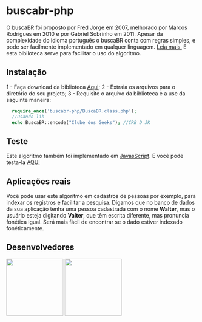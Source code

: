 # buscabr-php
O buscaBR foi proposto por Fred Jorge em 2007, melhorado por Marcos Rodrigues em 2010 e por Gabriel Sobrinho em 2011. Apesar da complexidade do idioma português o buscaBR conta com regras simples, e pode ser facilmente implementado em qualquer linguagem. <a href="http://clubedosgeeks.com.br/artigos/busca-fonetica-com-javascript-e-buscabr" target="_blank">Leia mais.</a> E esta biblioteca serve para facilitar o uso do algoritmo.

## Instalação
1 - Faça download da biblioteca <a href="https://github.com/ClubeDosGeeksCoding/buscabr-php/archive/master.zip">Aqui</a>;
2 - Extraia os arquivos para o diretório do seu projeto;
3 - Requisite o arquivo da biblioteca e a use da saguinte maneira:
```php
  require_once('buscabr-php/BuscaBR.class.php');
  //Usando lib
  echo BuscaBR::encode("Clube dos Geeks"); //CRB D JK
```

## Teste
Este algoritmo também foi implementado em <a href="https://github.com/jayralencar/buscaBR.js" target="_blank">JavasScript</a>. E você pode testa-la <a href="http://clubedosgeeks.com.br/buscabr/" target="_blank">AQUI</a>

## Aplicações reais
Você pode usar este algoritmo em cadastros de pessoas por exemplo, para indexar os registros e facilitar a pesquisa. Digamos que no banco de dados da sua aplicação tenha uma pessoa cadastrada com o nome <strong>Walter</strong>, mas o usuário esteja digitando <strong>Valter</strong>, que têm escrita diferente, mas pronuncia fonética igual. Será mais fácil de encontrar se o dado estiver indexado fonéticamente.

## Desenvolvedores
<a href="//jayralencar.com.br" target="_blank"><img height="150" src="http://jayralencar.com.br/wp-content/uploads/2015/04/logo_pequeno.fw_.png" ></a>
<a href="//clubedosgeeks.com.br" target="_blank"><img height="150" src="http://clubedosgeeks.com.br/wp-content/uploads/2015/10/cdg_black.png"></a>
